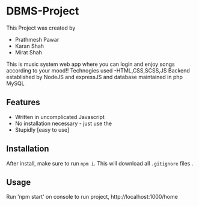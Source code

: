 # DBMS-Project
This Project was created by

- Prathmesh Pawar
- Karan Shah 
- Mirat Shah

This is music system web app where you can login and enjoy songs according to your mood!!
Technogies used -HTML,CSS,SCSS,JS
Backend established by NodeJS and expressJS and database maintained in php MySQL




## Features

- Written in uncomplicated Javascript 
- No installation necessary - just use the 
- Stupidly [easy to use]

## Installation

After install, make sure to run `npm i`. This will download all `.gitignore` files .

## Usage

Run 'npm start' on console to run project, http://localhost:1000/home
